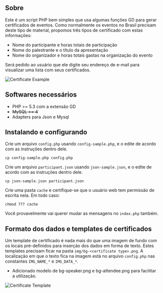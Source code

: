 ## Sobre

Este é um script PHP bem simples que usa algumas funções GD para gerar
certificados de eventos. Como normalmente os eventos no Brasil precisam deste
tipo de material, propomos três tipos de certificado com estas informações:

 * Nome do participante e horas totais de participação
 * Nome do palestrante e o título da apresentação
 * Nome do organizador e horas totais gastas na organização do evento

Será pedido ao usuário que ele digite seu endereço de e-mail para visualizar
uma lista com seus certificados.

![Certificate Example](https://github.com/vmassuchetto/certificate-generator/raw/master/doc/certificate-example.png)


## Softwares necessários

 * PHP >= 5.3 com a extensão GD
 * ~~MySQL >= 4~~
 * Adapters para Json e Mysql


## Instalando e configurando


Crie um arquivo `config.php` usando `config-sample.php`, e o edite de acordo
com as instruções dentro dele.

    cp config-sample.php config.php

Crie um arquivo `participant.json` usando `json-sample.json`, e o edite de acordo
com as instruções dentro dele.

    cp json-sample.json participant.json

Crie uma pasta `cache` e certifique-se que o usuário web tem permissão de
escrita nela. Em todo caso:

    chmod 777 cache

Você provavelmente vai querer mudar as mensagens no `index.php` também.

## Formato dos dados e templates de certificados

Um template de certificado é nada mais do que uma imagem de fundo com os locais
pré-definidos para inserção dos dados em forma de texto. Estes templates
precisam ficar na pasta `img/bg-<certificate type>.png`. A localização em que o
texto fica na imagem está no arquivo `config.php` nas constantes `IMG_NAME_*` e
`IMG_DATA_*`.

* Adicionado modelo de bg-speaker.png e bg-attendee.png para facilitar a utilização.

![Certificate Template](https://github.com/vmassuchetto/certificate-generator/raw/master/doc/certificate-template.png)

